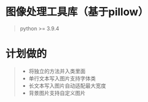<!--
 * @Author: 七画一只妖 1157529280@qq.com
 * @Date: 2022-10-14 16:29:54
 * @LastEditors: 七画一只妖 1157529280@qq.com
 * @LastEditTime: 2022-10-28 21:35:49
 * @FilePath: \QsPilUtils\Readme.md
 * @Description: 这是默认设置,请设置`customMade`, 打开koroFileHeader查看配置 进行设置: https://github.com/OBKoro1/koro1FileHeader/wiki/%E9%85%8D%E7%BD%AE
-->
# 图像处理工具库（基于pillow）

> python >= 3.9.4

# 计划做的
>- 将独立的方法并入类里面
>- 单行文本写入图片支持字体类
>- 长文本写入图片自动适配最大宽度
>- 背景图片支持自定义图片